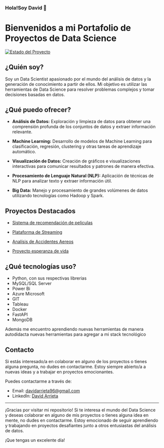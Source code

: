### Hola!Soy David 👋

# Bienvenidos a mi Portafolio de Proyectos de Data Science

[![Estado del Proyecto](https://img.shields.io/badge/Estado-Activo-brightgreen)](https://github.com/Davidarr96)

## ¿Quién soy?

Soy un Data Scientist apasionado por el mundo del análisis de datos y la generación de conocimiento a partir de ellos. Mi objetivo es utilizar las herramientas de Data Science para resolver problemas complejos y tomar decisiones basadas en datos.

## ¿Qué puedo ofrecer?

- **Análisis de Datos:** Exploración y limpieza de datos para obtener una comprensión profunda de los conjuntos de datos y extraer información relevante.

- **Machine Learning:** Desarrollo de modelos de Machine Learning para clasificación, regresión, clustering y otras tareas de aprendizaje automático.

- **Visualización de Datos:** Creación de gráficos e visualizaciones interactivas para comunicar resultados y patrones de manera efectiva.

- **Procesamiento de Lenguaje Natural (NLP):** Aplicación de técnicas de NLP para analizar texto y extraer información útil.

- **Big Data:** Manejo y procesamiento de grandes volúmenes de datos utilizando tecnologías como Hadoop y Spark.

## Proyectos Destacados

- [Sistema de recomendación de peliculas](https://github.com/Davidarr96/Recomendacion-de-peliculas-y-API)

- [Plataforma de Streaming](https://github.com/Davidarr96/Plataformas-de-Streaming)

- [Analísis de Accidentes Aereos](https://github.com/Davidarr96/Analisis-Accidentes-Aereos-Data-Analytics)

- [Proyecto esperanza de vida ](https://github.com/datainsi/Esperanza_de_vida)

## ¿Qué tecnologías uso?

- Python, con sus respectivas librerias
- MySQL/SQL Server
- Power Bi
- Azure Microsoft
- GIT
- Tableau
- Docker
-  FastAPI
-  MongoDB

Además me encuentro aprendiendo nuevas herramientas de manera autodidacta nuevas herramientas para agregar a mi stack tecnológico 
  

## Contacto

Si estás interesado/a en colaborar en alguno de los proyectos o tienes alguna pregunta, no dudes en contactarme. Estoy siempre abierto/a a nuevas ideas y a trabajar en proyectos emocionantes.

Puedes contactarme a través de:

- Email: davidarrieta96@gmail.com
- LinkedIn: [David Arrieta](https://www.linkedin.com/in/david-jesus-arrieta/)



---

¡Gracias por visitar mi repositorio! Si te interesa el mundo del Data Science y deseas colaborar en alguno de mis proyectos o tienes alguna idea en mente, no dudes en contactarme. Estoy emocionado de seguir aprendiendo y trabajando en proyectos desafiantes junto a otros entusiastas del análisis de datos.

¡Que tengas un excelente día!
